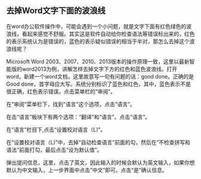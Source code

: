## 去掉Word文字下面的波浪线

在word办公软件操作中，可能会遇到一个小问题，就是文字下面有红色绿色的波浪线，看起来感觉不舒服。其实这是软件自动给你检查语法等错误标出来的，红色的表示系统认为是错误的，蓝色的表示疑似错误的相当于半对，那怎么去掉这个波浪线呢？

Microsoft Word 2003、2007、2010、2013版本的操作原理一致，这里以最新智能版的word2013为例，讲解怎样去掉文字下方的红色和蓝色波浪线。打开word，新建一个word文档，这里故意写一句有问题的话：good done。正确的是Good done，首字母应大写。系统分别标识了蓝色和红色，其中，蓝色表示不是很正确，红色表示错误。点击菜单栏的“审阅”。

在“审阅”菜单栏下，找到“语言”这个选项，点击“语言”。

在击“语言”板块下有两个选项：“翻译”和“语言”。点击“语言”。

在“语言”栏目下,点击“设置校对语言（L)”。

在“设置校对语言（L)”中，去掉“自动检查语言”前面的勾，然后在“不检查拼写和语法”前面打勾，最后点击“设为默认值”。

弹出提问信息，这里，点击了英文，因此输入的时候会默认为英文输入，如果你想默认为中文输入，上一步界面中点击“中文”即可。点击“是”确认信息。